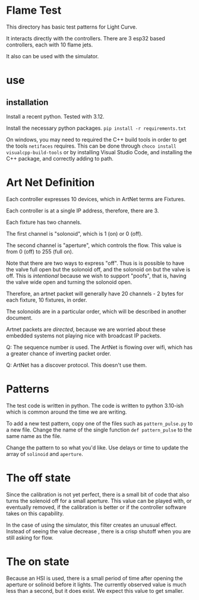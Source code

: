 # Flame Test

This directory has basic test patterns for Light Curve.

It interacts directly with the controllers. There are 3 esp32 based controllers, each 
with 10 flame jets.

It also can be used with the simulator.

# use

## installation

Install a recent python. Tested with 3.12.

Install the necessary python packages. `pip install -r requirements.txt`

On windows, you may need to required the C++ build tools in order to get the tools `netifaces`  requires. This can be done through `choco install visualcpp-build-tools` or by installing Visual Studio Code, and installing the C++ package, and correctly adding to path.


# Art Net Definition

Each controller expresses 10 devices, which in ArtNet terms are Fixtures.

Each controller is at a single IP address, therefore, there are 3.

Each fixture has two channels.

The first channel is "solonoid", which is 1 (on) or 0 (off). 

The second channel is "aperture", which controls the flow. This value is from 0 (off) to 255 (full on).

Note that there are two ways to express "off". Thus is is possible to have the valve full open but the solonoid off, and the solonoid on but the valve is off. This is *intentional* because we wish to support "poofs", that is, having the valve wide open and turning the solonoid open.

Therefore, an artnet packet will generally have 20 channels - 2 bytes for each fixture, 10 fixtures, in order.

The solonoids are in a particular order, which will be described in another document.

Artnet packets are *directed*, because we are worried about these embedded systems not playing nice with broadcast IP packets.

Q: The sequence number *is* used. The ArtNet is flowing over wifi, which has a greater chance of inverting packet order.

Q: ArtNet has a discover protocol. This doesn't use them.

# Patterns

The test code is written in python. The code is written to python 3.10-ish which is common
around the time we are writing.

To add a new test pattern, copy one of the files such as `pattern_pulse.py` to a new file.
Change the name of the single function `def pattern_pulse` to the same name as the file.

Change the pattern to so what you'd like. Use delays or time to update the array of `solinoid` and `aperture`. 

# The off state

Since the calibration is not yet perfect, there is a small bit of code that also turns the solenoid off for a small aperture. This value can be played with, or eventually removed,
if the calibration is better or if the controller software takes on this capability.

In the case of using the simulator, this filter creates an unusual effect. Instead of seeing the value decrease , there is a crisp shutoff when you are still asking for flow.

# The on state

Because an HSI is used, there is a small period of time after opening the aperture or solinoid before it lights. The currently observed value is much less than a second, but it does exist. We expect this value to get smaller.
